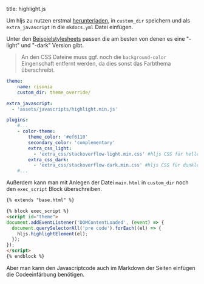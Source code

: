 title: highlight.js

Um hljs zu nutzen erstmal [herunterladen](https://highlightjs.org/download/), in `custom_dir` speichern und als `extra_javascript` in die `mkdocs.yml` Datei einfügen.

Unter den [Beispielstylesheets](https://github.com/highlightjs/highlight.js/tree/main/src/styles) passen die am besten von denen es eine "-light" und "-dark" Version gibt.

> An den CSS Dateine muss ggf. noch die `background-color` Eingenschaft entfernt werden, da dies sonst das Farbthema überschreibt.

```yaml
theme:
    name: risonia
    custom_dir: theme_override/

extra_javascript:
  - 'assets/javascripts/highlight.min.js'

plugins:
    #...
    - color-theme:
        theme_color: '#ef6110'
        secondary_color: 'complementary'
        extra_css_light:
          - 'extra_css/stackoverflow-light.min.css' #hljs CSS für helle Ansicht
        extra_css_dark:
          - 'extra_css/stackoverflow-dark.min.css' #hljs CSS für dunkle Ansicht
    #...
```

Außerdem kann man mit Anlegen der Datei `main.html` in `custom_dir` noch den `exec_script` Block überschreiben.

```html
{% extends "base.html" %}

{% block exec_script %}
<script id="theme">
document.addEventListener('DOMContentLoaded', (event) => {
  document.querySelectorAll('pre code').forEach((el) => {
    hljs.highlightElement(el);
  });
});
</script>
{% endblock %}
```

Aber man kann den Javascriptcode auch im Markdown der Seiten einfügen die Codeeinfärbung benötigen.
